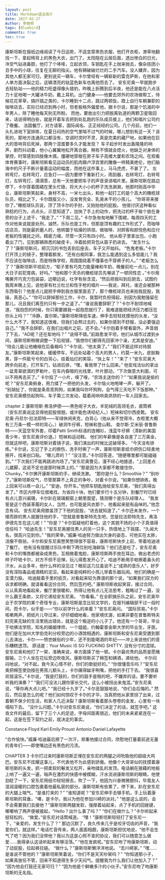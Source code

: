 ```yaml
---
layout: post
title: Markdown语法简介
date: 2027-02-27
Author: 李微明
tags: [Bluebird]
comments: true
toc: true
---
```

康斯坦斯在报纸边缘阅读了今日运势，不适宜穿黑色衣服，他打开衣柜，潦草地翻找一下，拿起椅背上的黑色大衣，出门了。太阳隐在云层后面，透出惨白的日光，冷空气钻进鼻腔，他打了个哆嗦，立起衣领，车钥匙在手上抛来抛去，像杂技团小丑手中的小球，往复在无聊的指尖。他有辆破破烂烂的二手汽车。没人嫌弃，因为其他人都无家可归，更别说买一辆车，卡尔曾经有一辆崭新的雷克萨斯，在他和家人单方面决裂之后，这辆漂亮的钴蓝色新车也离他而去了。
安东尼奥一早就跑步去轻轨站——他的精力旺盛得像头猎豹，昨晚上折腾到后半夜，他还是能在八点活力十足地喝一大罐冰牛奶，戴上耳机，出门健身——他要去郊外的农场做帮工，侍候花花草草，搞扦插之类的，卡尔睡到十二点，跳过两顿饭，蹬上自行车朝兼职的咖啡店去，实际已经迟到两小时，但老板格外偏爱他，据卡尔说，那是个饥渴的中年男人，除了睡他每天别无所盼。
而他，要放出引力把脱离轨道的两颗卫星吸回来，话说得明白些，就是开着车去把到处乱跑的乐队成员接上，他们和唱片公司约了晚餐。
法国餐厅，对方请客，国际闻名、正正经经的公司。几个月前，他们一头扎进地下室排练，在夏日闷热的空气里喘不过气的时候，哪儿想到有这一天？该死的，那地方连通风口都没有，空调时灵时不灵，真是完美的藏尸地，如果他在巨大的音响背后死掉，那两个混蛋要多久才能发现？
车子起步时发出轰隆隆的响声，剧烈抖动着，他小心翼翼地松开离合器，稍有不慎就会熄火，他缺乏对身体的掌控，时常感到四肢像木偶，僵硬地穿梭在房子车子高楼大厦和农场之间。在观看体育赛事时，康斯坦斯看见运动员的肌肉跟卢浮宫里的雕像一样精美绝伦，他们脑海中的尺子不断计量着运动的幅度，而他在这件事上，马马虎虎，不甚了了。
左转弯灯，右转弯灯，应急灯——因为要停下重新打火，雨刮器，右转弯灯，右转弯灯，左转弯灯，滴滴答，总有一天他要把车子的声音录进唱片里。康斯坦斯在路边停下，卡尔穿着围裙在里头忙碌，将大大小小的杯子洗洗涮涮，他那时刚高中毕业，康斯坦斯笑起来，身材不高，一米七出头，和他一起打工的是个高大的橄榄球队员，相比之下，卡尔既瘦又小，没发育完全、乳臭未干的小孩儿。
“你哥哥来接你了。”橄榄球队员说，顶了顶卡尔的手肘，又拍拍他的屁股。
他很讨厌这种看似熟稔的行为，点点头，示意知道了，加快了手上的动作，把洗过的杯子挨个放在身旁的台子上滤干，“我走了。”
“下周二见。”
卡尔急匆匆地解下围裙，每周四天的工作对他来说就是处刑，诚然，乐队也是工作，但那是顶有趣的工作形式了，而咖啡店店员，则是最折磨人的，他转圜于枯燥的烘焙、做咖啡、对顾客和颜悦色和应付老板的性骚扰之间，精疲力竭，尽管一天只有四小时。
他从柜子里拿出包，小跑着出了门，见到那辆熟悉的破皮卡，冷着脸把背包从窗子扔进去。
“发生什么了？”康斯坦斯问，把沉沉的书包丢到后座去，车子又开始抖。
“色鬼老板。”卡尔打开顶上的镜子，整理着额发，“还有白痴同事，我怎么能遇到这么多低能儿？我不应该在咖啡店，而是特殊学校，周围围绕着不懂事也不穿裤子的人。”
“老板怎么了？”康斯坦斯平视前方，“柜子里有巧克力能量棒和牛奶，晚餐前吃一点儿，别在大日子前犯胃病，好吗。”
“他和那个天杀的橄榄球员先嘲讽了一顿同性恋
。”卡尔用嘴撕开巧克力包装袋，边嚼边说，吐字有些含混，“然后把我叫到后厨去，试图约我周末晚上见，说他家有杜兰杜兰和性手枪的唱片——我说，拜托，谁还会被那种东西吸引？他差点儿就把手伸到我衣服里面去了，那个橄榄球员也来拍我屁股，我操，真恶心。”
“你可以辞掉那份工作，卡尔，我暂时负担得起，别因为我勉强留在那儿，况且我们离签约只有一步之遥了。”
“谁说我要辞职了？”卡尔不耐烦地喊道，“我抱怨的时候，你只需要跟我一起抱怨就行了，我难道能把经济压力都压在你头上吗？”
“冷静，查尔斯。”康斯坦斯降低车速，伸手去轻轻抚摸他的头发，“没什么大不了，我知道这很难，但我们会熬过去的，如果你感到不舒服，没必要强迫自己。”
“我不会辞职，在我们出唱片之前，还不会。”卡尔抱着手臂看窗外，声音弱了下去，“AD呢？还在犁地吗？”
“说得不错。”前路愈发平坦，他们从城市过渡到乡间，康斯坦斯稍微调整一下后视镜，“我想你们都得先回家冲个澡，尤其是安迪。”
“待会儿能让他蜷缩在后备箱吗？”卡尔说，“他太臭了。”
“我们不能这样对待朋友。”康斯坦斯笑起来，缓缓停车，不远处站着个高大的男人，约莫一米九，皮肤黝黑，穿一件脏兮兮的白背心，挂着灿烂的笑容，“快上车！”
“来了！”安东尼奥大跨步向前走，打开车门，钻进后排，“嘿，看我带了什么回来。”
他变戏法似的拿出一盆青翠欲滴的罗勒叶，在车内昏暗的光线里，叶片颤动，“下次做意大利面，可以不用再去买了。”
卡尔掐了一小片，嗅了嗅，“农场主送你的？”
“如果我说是偷的呢？”安东尼奥俯身，用力揉了一把他的头发，卡尔恼火地咆哮一声，躲开了。
“别胡扯了，你就是条乖乖狗狗，如果我叫你坏狗狗，会气得三天吃不下饭那种。”
安东尼奥模仿起狗叫，车子第三次发动，载着闹哄哄臭烘烘的一车人回家去。

chapter 2
康斯坦斯·弗洛伊德——黑色呢子大衣，羊驼绒的高领毛衣，直筒裤（安东尼奥说这显得他屁股很翘，或许能色诱经纪人。）短袜和切尔西皮靴。
安东尼奥·丹尼尔·拉法耶特——军绿休闲夹克，白背心（他从来不觉得冷，衣柜里大概有三万条一模一样的背心。）破洞牛仔裤，短袜和登山鞋。
查尔斯·艾米丽·普鲁斯特——天蓝空军外套，印着Patti Smith标语的连帽衫，浅蓝牛仔裤（清新的美国青少年，安东尼奥评价道。）短袜和运动鞋。
他们的年薪像是各自差了三万美金，但就这样吧，康斯坦斯对着镜子说，我们演出的时候比这破得多。
“今天没有排练。”卡尔说，忘记了手上的擦伤，洗手时嘶了一声，康斯坦斯拿纸巾把伤口轻柔地擦开，找来创口贴。
“哪儿弄的？”
“没注意。”卡尔回答道，“随便哪里都可能磕碰到。”
“下次我们不能再跳进内场了。”安东尼奥瞥见，漫不经心地接道，“上回差点儿崴脚，这说不定也是那时候弄上的。”
“那是因为大家都不敢接住你，Chunky。”卡尔拂开康斯坦斯的手，继续洗漱。
“那你是什么？Smoothie？”
“别吵了。”康斯坦斯叹气，尽管那算不上真正的争吵，对着卡尔说，“如果你想排练，晚上回来可以练一会儿。”
“安迪，你开车。”他把车钥匙抛给安东尼奥，“我们真得出发了。”
市区内停车位很难找，为省四十块，他们要步行十五分钟，到餐厅时已经有点儿意兴阑珊，卡尔趴在玻璃橱窗上朝里面望，猜测哪个是乐队经理人。
“我发誓是这个西装革履的女人，当然，也可能是风衣那个，他看起来挺有品味的。”他念念有词。
安东尼奥用膝盖顶了下他的屁股，“进去就知道了。”
卡尔还未发作，一个矮而胖的男人就握住他的手，“您就是普鲁斯特先生吧，您是拉法耶特先生，弗洛伊德先生在这儿呢！”
“你是？”卡尔狐疑地盯着他，这个其貌不扬的小个子真值得信任吗？
“哈迪先生！”安东尼奥握住男人的另一只手，热情地上下摇摆，“久闻大名，很高兴见到你。”
“我的荣幸。”威廉·哈迪努力做出欠身的姿态，可他实在太胖，活像不倒翁，卡尔和安东尼奥憋笑憋得很不容易，康斯坦斯快步上前，带着哈迪进了餐厅。
他有没有提醒过乐队中剩下两位别吃海鲜饭？他们还是吃了，安东尼奥和卡尔的嘴唇都被染成黑色，互相做着鬼脸，康斯坦斯两手放在耳边，做出老虎的样子吓唬卡尔，对方不但不忌惮，玩儿得愈发开心了。哈迪不断用手帕擦着鼻头的汗水，从业多年，他什么样的没见过？眼前这几位虽说不上“成熟的音乐人”，好歹没有深陷毒品或酒精的泥沼，看起来是纯粹的小孩儿举着乐器玩闹。他们的确是一支潜力股。
哈迪敲着手里的纸页，对看起来较为靠谱的那个说，“如果我们双方的诉求都明确，就请看看这份合同，然后签约吧。”
康斯坦斯收起笑容，接过合同，认认真真地看起来，餐厅里很暖和，热得让他有点儿无法思考，粗略过了一遍，没什么霸王条款，又将它递给安东尼奥。
“你看看。”
在全职搞乐队之前，安东尼奥毕业于农学院的某个奇怪专业，康斯坦斯是念比较文学的，在报刊编辑部干过一段时间，而卡尔，似乎是——“你以前学什么的来着？”安东尼奥问。
“国际贸易。”卡尔咳嗽两声，把纸片儿夺过来，仔仔细细地看，他家境优渥，如果非要在普鲁斯特夫妇完美无缺的生活里挑出错处，就是这个叛逆的小儿子了。他还有一个哥哥，毕业于哈佛法学院，知名的婚姻律师，一个姐姐，约翰霍普金斯大学的毕业生，牙医。
他们是在加州大学伯克利分校旁边的小酒馆相遇的，康斯坦斯和安东尼奥受邀到那儿去演出，卡尔——愤世嫉俗的少年，还不到能喝酒的年纪——冲上来说他们的音乐糟糕透顶。
原话是：Your Music IS SO FUCKING SHITTY.
没有分寸的混球。安东尼奥和他打了一架，准确来说，单方面揍了他一顿。卡尔最优秀的品质是愿赌服输，三个人坐在花坛旁边吹夜风，康斯坦斯买了棉签和碘酒，递给他。
卡尔闷闷地说，“对不起，我今天心情不好，你们的歌挺好的。”
“你很懂音乐吗？”安东尼奥把棉签使劲按在男孩儿额头上，卡尔痛得龇牙咧嘴，把他的手打下去。
“我很喜欢摇滚乐。”卡尔说，“我是打鼓的，你们的鼓手是租的吧，不嫌弃的话，要不要听听我的演奏？”
“我们可没法儿跟你家长交代，这么小被拐出来鬼混。”安东尼奥说，“等你再大点儿吧。”
“我已经十九岁了。”卡尔恶狠狠地说，“你们会后悔的。”
然后，然后是怎么的呢？他们如何惊叹于卡尔的才华，当真把他从家里拐了出来，过着朝不保夕的生活，和家人几近决裂？康斯坦斯看着那头卷卷的金发，心里有一块塌陷下去。
“没什么问题。”卡尔对安东尼奥说，“你们决定了的话，就签字吧。”
这沓文件的最后，留下了三个人的足迹，字母间距离很近，他们的未来紧紧连在一起，这是在签下契约之前，就决定的事实。

Constance·Floyd
Karl·Emily·Proust
Antonio·Daniel·Lafayette

“合作愉快。”威廉·哈迪最后擦了一次汗，郑重地接过合同，欣慰地打量着前途无量的青年们——即使嘴边还有黑色的污渍。

CHAPTER 3
卡尔打过来时康斯坦斯正埋在安东尼的两腿之间吮吸他的超级大鸡巴。安东尼不炫耀这事儿，不代表他不为此感到骄傲。他像个大哥哥似的抚摸着康斯坦斯的头发，抓一把柔软的鬈发又松开，亲吻揉乱的发顶。电话躺在狼藉的地板上响了一遍又一遍，嗡声在激烈的快感中被模糊，汗水流进康斯坦斯的眼睛，他使劲眨了一下，安东尼用纸巾轻轻擦去，吹了一下，他因为兴奋微微颤抖，毕竟友人湿润温暖的口腔包裹着他最私密的部分。康斯坦斯有些累了，停下来，趴在安东尼的大腿上喘气，“是谁打来的？”
“谁知道呢？”安东尼伸手去够手机，手上玩着康斯坦斯的耳垂，“噢，是卡尔，我以为他在参加川崎的派对。”
“他是这么说的，会不会需要我们去接他？”康斯坦斯两腿发软，强撑着站起来，点了手机的回拨键，嘟嘟响了两声便被接起，“Hello？出什么事了吗？”
“你们在做什么？”卡尔听起来挺轻松的。
“做爱。”安东尼对话筒喊道。
“嘿！”康斯坦斯轻轻打了安东尼一下，“亲爱的，发生什么了？”
那边沉默了，良久传来几乎是咬牙切齿的声音，“我爱你们，就这样。”
电话忙音传来，两人面面相觑，康斯坦斯担忧地说，“他不会生气了吧？因为我们没带他？我以为这是心照不宣的协议，我们可以随意怎么做爱……我得承认这话听起来有够淫荡。”
“他在发疯呢。”安东尼吻了吻康斯坦斯，动了动屁股，拉起裤拉链。
“做什么？”康斯坦斯懒洋洋地说。
“去川崎家。”
“嘿……是谁说不管他的？”康斯坦斯笑着说，“你们不是天天吵架吗？”
“你知道那小子，如果真放任不管，回来不知道得生多少天闷气。提醒我为什么我们让他加入了？”
“因为他会打鼓还无家可归？”
“因为他是个鲜嫩多汁的小伙子。”安东尼吻了吻康斯坦斯的无名指。
